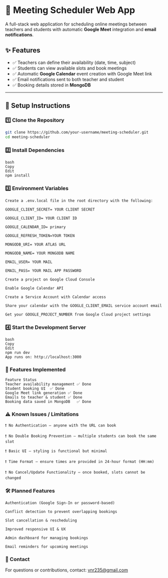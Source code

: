 
# 📅 Meeting Scheduler Web App

A full-stack web application for scheduling online meetings between teachers and students with automatic **Google Meet** integration and **email notifications**.

## ✨ Features

- ✅ Teachers can define their availability (date, time, subject)
- ✅ Students can view available slots and book meetings
- ✅ Automatic **Google Calendar** event creation with Google Meet link
- ✅ Email notifications sent to both teacher and student
- ✅ Booking details stored in **MongoDB**

---

## 🚀 Setup Instructions

### 1️⃣ Clone the Repository
```bash
git clone https://github.com/your-username/meeting-scheduler.git
cd meeting-scheduler
```
### 2️⃣ Install Dependencies
```
bash
Copy
Edit
npm install
```
### 3️⃣ Environment Variables
```
Create a .env.local file in the root directory with the following:

GOOGLE_CLIENT_SECRET= YOUR CLIENT SECRET

GOOGLE_CLIENT_ID= YOUR CLIENT ID

GOOGLE_CALENDAR_ID= primary

GOOGLE_REFRESH_TOKEN=YOUR TOKEN

MONGODB_URI= YOUR ATLAS URL

MONGODB_NAME= YOUR MONGODB NAME
 
EMAIL_USER= YOUR MAIL

EMAIL_PASS= YOUR MAIL APP PASSWORD

Create a project on Google Cloud Console

Enable Google Calendar API

Create a Service Account with Calendar access

Share your calendar with the GOOGLE_CLIENT_EMAIL service account email

Get your GOOGLE_PROJECT_NUMBER from Google Cloud project settings
```

### 4️⃣ Start the Development Server
```
bash
Copy
Edit
npm run dev
App runs on: http://localhost:3000
```

### 📌 Features Implemented
```
Feature	Status
Teacher availability management	✅ Done
Student booking UI	✅ Done
Google Meet link generation	✅ Done
Emails to teacher & student	✅ Done
Booking data saved in MongoDB	✅ Done
````

### ⚠️ Known Issues / Limitations
```
❗ No Authentication — anyone with the URL can book

❗ No Double Booking Prevention — multiple students can book the same slot

❗ Basic UI — styling is functional but minimal

❗ Time Format — ensure times are provided in 24-hour format (HH:mm)

❗ No Cancel/Update Functionality — once booked, slots cannot be changed
````
### 🛠️ Planned Features
```
Authentication (Google Sign-In or password-based)

Conflict detection to prevent overlapping bookings

Slot cancellation & rescheduling

Improved responsive UI & UX

Admin dashboard for managing bookings

Email reminders for upcoming meetings
````
### 📧 Contact
For questions or contributions, contact:
vnr235@gmail.com
